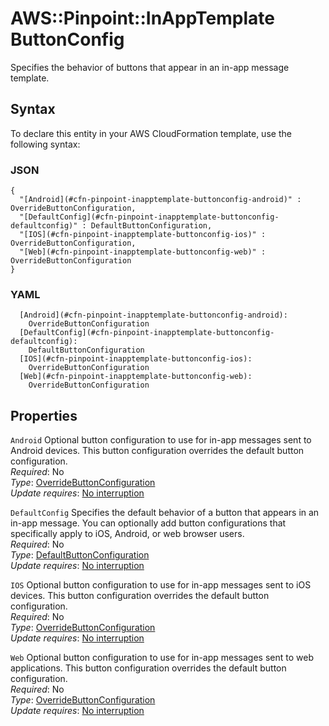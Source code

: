 # AWS::Pinpoint::InAppTemplate ButtonConfig<a name="aws-properties-pinpoint-inapptemplate-buttonconfig"></a>

Specifies the behavior of buttons that appear in an in\-app message template\.

## Syntax<a name="aws-properties-pinpoint-inapptemplate-buttonconfig-syntax"></a>

To declare this entity in your AWS CloudFormation template, use the following syntax:

### JSON<a name="aws-properties-pinpoint-inapptemplate-buttonconfig-syntax.json"></a>

```
{
  "[Android](#cfn-pinpoint-inapptemplate-buttonconfig-android)" : OverrideButtonConfiguration,
  "[DefaultConfig](#cfn-pinpoint-inapptemplate-buttonconfig-defaultconfig)" : DefaultButtonConfiguration,
  "[IOS](#cfn-pinpoint-inapptemplate-buttonconfig-ios)" : OverrideButtonConfiguration,
  "[Web](#cfn-pinpoint-inapptemplate-buttonconfig-web)" : OverrideButtonConfiguration
}
```

### YAML<a name="aws-properties-pinpoint-inapptemplate-buttonconfig-syntax.yaml"></a>

```
  [Android](#cfn-pinpoint-inapptemplate-buttonconfig-android): 
    OverrideButtonConfiguration
  [DefaultConfig](#cfn-pinpoint-inapptemplate-buttonconfig-defaultconfig): 
    DefaultButtonConfiguration
  [IOS](#cfn-pinpoint-inapptemplate-buttonconfig-ios): 
    OverrideButtonConfiguration
  [Web](#cfn-pinpoint-inapptemplate-buttonconfig-web): 
    OverrideButtonConfiguration
```

## Properties<a name="aws-properties-pinpoint-inapptemplate-buttonconfig-properties"></a>

`Android`  <a name="cfn-pinpoint-inapptemplate-buttonconfig-android"></a>
Optional button configuration to use for in\-app messages sent to Android devices\. This button configuration overrides the default button configuration\.  
*Required*: No  
*Type*: [OverrideButtonConfiguration](aws-properties-pinpoint-inapptemplate-overridebuttonconfiguration.md)  
*Update requires*: [No interruption](https://docs.aws.amazon.com/AWSCloudFormation/latest/UserGuide/using-cfn-updating-stacks-update-behaviors.html#update-no-interrupt)

`DefaultConfig`  <a name="cfn-pinpoint-inapptemplate-buttonconfig-defaultconfig"></a>
Specifies the default behavior of a button that appears in an in\-app message\. You can optionally add button configurations that specifically apply to iOS, Android, or web browser users\.  
*Required*: No  
*Type*: [DefaultButtonConfiguration](aws-properties-pinpoint-inapptemplate-defaultbuttonconfiguration.md)  
*Update requires*: [No interruption](https://docs.aws.amazon.com/AWSCloudFormation/latest/UserGuide/using-cfn-updating-stacks-update-behaviors.html#update-no-interrupt)

`IOS`  <a name="cfn-pinpoint-inapptemplate-buttonconfig-ios"></a>
Optional button configuration to use for in\-app messages sent to iOS devices\. This button configuration overrides the default button configuration\.  
*Required*: No  
*Type*: [OverrideButtonConfiguration](aws-properties-pinpoint-inapptemplate-overridebuttonconfiguration.md)  
*Update requires*: [No interruption](https://docs.aws.amazon.com/AWSCloudFormation/latest/UserGuide/using-cfn-updating-stacks-update-behaviors.html#update-no-interrupt)

`Web`  <a name="cfn-pinpoint-inapptemplate-buttonconfig-web"></a>
Optional button configuration to use for in\-app messages sent to web applications\. This button configuration overrides the default button configuration\.  
*Required*: No  
*Type*: [OverrideButtonConfiguration](aws-properties-pinpoint-inapptemplate-overridebuttonconfiguration.md)  
*Update requires*: [No interruption](https://docs.aws.amazon.com/AWSCloudFormation/latest/UserGuide/using-cfn-updating-stacks-update-behaviors.html#update-no-interrupt)